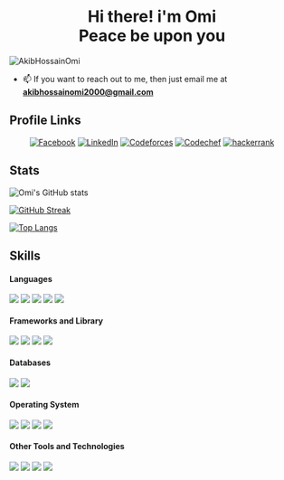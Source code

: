 <h1 align="center">Hi there! i'm Omi <br> Peace be upon you</h1>

<p align="left"> <img src="https://komarev.com/ghpvc/?username=AkibHossainOmi" alt="AkibHossainOmi" /> </p>

- 📫 If you want to reach out to me, then just email me at **akibhossainomi2000@gmail.com**

<h2> Profile Links </h2>

<p align="center">
 <a href="https://www.facebook.com/omio.antu"><img src="https://img.shields.io/badge/Facebook--_.svg?style=social&logo=facebook" alt="Facebook"></a>
<a href="https://www.linkedin.com/in/mdakibhossainomi/"><img src="https://img.shields.io/badge/LinkedIn--_.svg?style=social&logo=Linkedin" alt="LinkedIn"></a>
<a href="https://codeforces.com/profile/Omi200045"><img src="https://img.shields.io/twitter/url?label=codeforces&logo=CodeForces&url=https%3A%2F%2Fcodeforces.com%2F" alt="Codeforces"></a>
<a href="https://www.codechef.com/users/omi_200045"><img src="https://img.shields.io/twitter/url?label=codechef&logo=codechef&url=https%3A%2F%2Fwww.codechef.com" alt="Codechef"></a>
<a href="https://www.hackerrank.com/Omi2004966"><img src="https://img.shields.io/twitter/url?label=hackerrank&logo=hackerrank&url=https%3A%2F%2Fwww.hackerrank.com" alt="hackerrank"></a>
</p>

<h2> Stats </h2>
<!-- 
![Omi's GitHub stats](https://github-readme-stats-6idqh86d3-akibhossainomi.vercel.app/api?username=AkibHossainOmi&show_icons=true&count_private=true&theme=great-gatsby&token=${PAT_1})
[![Top Langs](https://github-readme-stats-6idqh86d3-akibhossainomi.vercel.app/api/top-langs/?username=AkibHossainOmi&theme=great-gatsby&layout=compact&token=${PAT_1})](https://github.com/AkibHossainOmi)
-->

<!--
![Omi's GitHub stats](https://github-readme-stats.vercel.app/api?username=AkibHossainOmi&show_icons=true&count_private=true&theme=great-gatsby&token=${PAT_1})
[![Top Langs](https://github-readme-stats.vercel.app/api/top-langs/?username=AkibHossainOmi&theme=great-gatsby&layout=compact&token=${PAT_1})](https://github.com/AkibHossainOmi)
-->
<!-- 
![Omi's GitHub stats](https://github-readme-stats.vercel.app/api?username=AkibHossainOmi&show_icons=true&count_private=true&theme=great-gatsby&token=${PAT_1})
[![Top Langs](https://github-readme-stats.vercel.app/api/top-langs/?username=AkibHossainOmi&theme=great-gatsby&layout=compact&token=${PAT_1})](https://github.com/AkibHossainOmi)
-->
![Omi's GitHub stats](https://github-readme-stats.vercel.app/api?username=AkibHossainOmi&show_icons=true&count_private=true&rank_icon=github&theme=dark&include_all_commits=true&token=${PAT_1})

[![GitHub Streak](https://github-readme-streak-stats-eight.vercel.app/?user=AkibHossainOmi&theme=dark)](https://git.io/streak-stats)

[![Top Langs](https://github-readme-stats.vercel.app/api/top-langs/?username=AkibHossainOmi&theme=dark&layout=compact&token=${PAT_1})](https://github.com/AkibHossainOmi)


<h2> Skills </h2>

<h4> Languages </h4>
<span> 
  <!-- <img src="https://img.shields.io/badge/Python-3776AB?style=for-the-badge&logo=python&logoColor=white">
  <img src="https://img.shields.io/badge/JavaScript-F7DF1E?style=for-the-badge&logo=javascript&logoColor=black">
 <img src="https://img.shields.io/badge/TypeScript-007ACC?style=for-the-badge&logo=typescript&logoColor=white"> -->
  <img src="https://img.shields.io/badge/c-%2300599C.svg?style=for-the-badge&logo=c&logoColor=white">
  <img src="https://img.shields.io/badge/c++-%2300599C.svg?style=for-the-badge&logo=c%2B%2B&logoColor=white">
  <img src="https://img.shields.io/badge/java-%23ED8B00.svg?style=for-the-badge&logo=openjdk&logoColor=white">
  <img src="https://img.shields.io/badge/C%23-239120?style=for-the-badge&logo=c-sharp&logoColor=white">
  <img src="https://img.shields.io/badge/JavaScript-F7DF1E?style=for-the-badge&logo=javascript&logoColor=black">
</span>

<h4> Frameworks and Library </h4>
<span>
  <!-- <img src="https://img.shields.io/badge/Django-092E20?style=for-the-badge&logo=django&logoColor=white">
  <img src="https://img.shields.io/badge/Angular-DD0031?style=for-the-badge&logo=angular&logoColor=white"> -->
  <img src="https://img.shields.io/badge/react-092E20.svg?style=for-the-badge&logo=react&logoColor=%2361DAFB">
  <img src="https://img.shields.io/badge/node.js-6DA55F?style=for-the-badge&logo=node.js&logoColor=white">
  <!-- <img src="https://img.shields.io/badge/Postman-FF6C37?style=for-the-badge&logo=Postman&logoColor=white"> -->
  <img src="https://img.shields.io/badge/Tailwind_CSS-38B2AC?style=for-the-badge&logo=tailwind-css&logoColor=white">
  <img src="https://img.shields.io/badge/Apache_Kafka-%2300599C?style=for-the-badge&logo=apache-kafka&logoColor=white">
</span>

<h4> Databases </h4>
<span>
  <!-- <img src="https://img.shields.io/badge/PostgreSQL-316192?style=for-the-badge&logo=postgresql&logoColor=white">
  <img src="https://img.shields.io/badge/SQLite-07405E?style=for-the-badge&logo=sqlite&logoColor=white">
 <img src="https://img.shields.io/badge/MongoDB-4EA94B?style=for-the-badge&logo=mongodb&logoColor=white"> 
   <img src="https://img.shields.io/badge/MariaDB-003545?style=for-the-badge&logo=mariadb&logoColor=white"> -->
 <img src="https://img.shields.io/badge/MySQL-00599C?style=for-the-badge&logo=MySQL&logoColor=white">
 <img src="https://img.shields.io/badge/PostgreSQL-316192?style=for-the-badge&logo=postgresql&logoColor=white">
</span>

<h4> Operating System </h4>
<span>
  <img src="https://img.shields.io/badge/Linux-FCC624?style=for-the-badge&logo=linux&logoColor=black">
  <img src="https://img.shields.io/badge/Ubuntu-E95420?style=for-the-badge&logo=ubuntu&logoColor=white">
  <img src="https://img.shields.io/badge/Windows-0078D6?style=for-the-badge&logo=windows&logoColor=white">
  <img src="https://img.shields.io/badge/Android-3DDC84?style=for-the-badge&logo=android&logoColor=white">
</span>

<h4> Other Tools and Technologies </h4>
<span>
  <img src="https://img.shields.io/badge/Git-F05032?style=for-the-badge&logo=git&logoColor=white">
  <!-- <img src="https://img.shields.io/badge/Postman-FF6C37?style=for-the-badge&logo=Postman&logoColor=white">
  <img src="https://img.shields.io/badge/Docker-2CA5E0?style=for-the-badge&logo=docker&logoColor=white">
  <img src="https://img.shields.io/badge/Shell_Script-121011?style=for-the-badge&logo=gnu-bash&logoColor=white">
  <img src="https://img.shields.io/badge/json-5E5C5C?style=for-the-badge&logo=json&logoColor=white"> -->
  <img src="https://img.shields.io/badge/HTML-239120?style=for-the-badge&logo=html5&logoColor=white">
  <img src="https://img.shields.io/badge/CSS-239120?&style=for-the-badge&logo=css3&logoColor=white">
  <!-- <img src="https://img.shields.io/badge/Bootstrap-563D7C?style=for-the-badge&logo=bootstrap&logoColor=white">
  <img src="https://img.shields.io/badge/Font_Awesome-339AF0?style=for-the-badge&logo=fontawesome&logoColor=white"> -->
  <img src="https://img.shields.io/badge/Visual_Studio_Code-0078D4?style=for-the-badge&logo=visual%20studio%20code&logoColor=white">
  <!-- <img src="https://img.shields.io/badge/sublime_text-%23575757.svg?&style=for-the-badge&logo=sublime-text&logoColor=important"> -->
</span>

